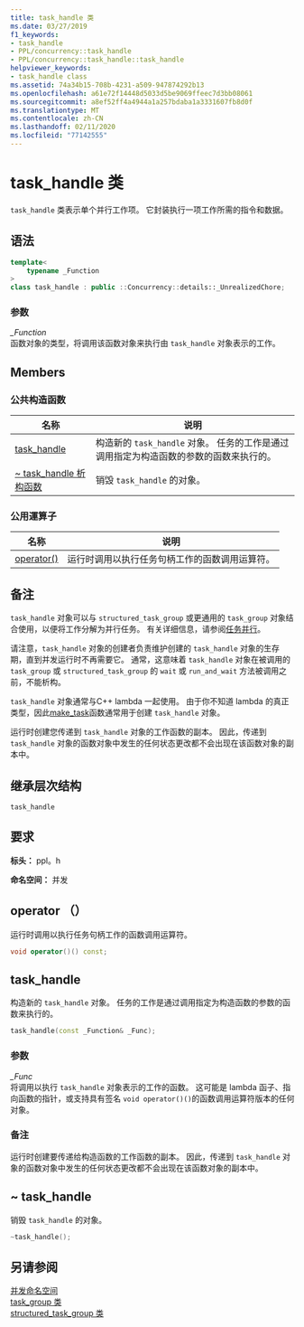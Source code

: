 ```yaml
---
title: task_handle 类
ms.date: 03/27/2019
f1_keywords:
- task_handle
- PPL/concurrency::task_handle
- PPL/concurrency::task_handle::task_handle
helpviewer_keywords:
- task_handle class
ms.assetid: 74a34b15-708b-4231-a509-947874292b13
ms.openlocfilehash: a61e72f14448d5033d5be9069ffeec7d3bb08061
ms.sourcegitcommit: a8ef52ff4a4944a1a257bdaba1a3331607fb8d0f
ms.translationtype: MT
ms.contentlocale: zh-CN
ms.lasthandoff: 02/11/2020
ms.locfileid: "77142555"
---
```

# <a name="task_handle-class"></a>task_handle 类

`task_handle` 类表示单个并行工作项。 它封装执行一项工作所需的指令和数据。

## <a name="syntax"></a>语法

```cpp
template<
    typename _Function
>
class task_handle : public ::Concurrency::details::_UnrealizedChore;
```

### <a name="parameters"></a>参数

*_Function*<br/>
函数对象的类型，将调用该函数对象来执行由 `task_handle` 对象表示的工作。

## <a name="members"></a>Members

### <a name="public-constructors"></a>公共构造函数

|名称|说明|
|----------|-----------------|
|[task_handle](#task_handle)|构造新的 `task_handle` 对象。 任务的工作是通过调用指定为构造函数的参数的函数来执行的。|
|[~ task_handle 析构函数](#dtor)|销毁 `task_handle` 的对象。|

### <a name="public-operators"></a>公用運算子

|名称|说明|
|----------|-----------------|
|[operator()](#task_handle__operator_call)|运行时调用以执行任务句柄工作的函数调用运算符。|

## <a name="remarks"></a>备注

`task_handle` 对象可以与 `structured_task_group` 或更通用的 `task_group` 对象结合使用，以便将工作分解为并行任务。 有关详细信息，请参阅[任务并行](../../../parallel/concrt/task-parallelism-concurrency-runtime.md)。

请注意，`task_handle` 对象的创建者负责维护创建的 `task_handle` 对象的生存期，直到并发运行时不再需要它。 通常，这意味着 `task_handle` 对象在被调用的 `task_group` 或 `structured_task_group` 的 `wait` 或 `run_and_wait` 方法被调用之前，不能析构。

`task_handle` 对象通常与C++ lambda 一起使用。 由于你不知道 lambda 的真正类型，因此[make_task](concurrency-namespace-functions.md#make_task)函数通常用于创建 `task_handle` 对象。

运行时创建您传递到 `task_handle` 对象的工作函数的副本。 因此，传递到 `task_handle` 对象的函数对象中发生的任何状态更改都不会出现在该函数对象的副本中。

## <a name="inheritance-hierarchy"></a>继承层次结构

`task_handle`

## <a name="requirements"></a>要求

**标头：** ppl。h

**命名空间：** 并发

## <a name="task_handle__operator_call"></a>operator （）

运行时调用以执行任务句柄工作的函数调用运算符。

```cpp
void operator()() const;
```

## <a name="task_handle"></a>task_handle

构造新的 `task_handle` 对象。 任务的工作是通过调用指定为构造函数的参数的函数来执行的。

```cpp
task_handle(const _Function& _Func);
```

### <a name="parameters"></a>参数

*_Func*<br/>
将调用以执行 `task_handle` 对象表示的工作的函数。 这可能是 lambda 函子、指向函数的指针，或支持具有签名 `void operator()()`的函数调用运算符版本的任何对象。

### <a name="remarks"></a>备注

运行时创建要传递给构造函数的工作函数的副本。 因此，传递到 `task_handle` 对象的函数对象中发生的任何状态更改都不会出现在该函数对象的副本中。

## <a name="dtor"></a>~ task_handle

销毁 `task_handle` 的对象。

```cpp
~task_handle();
```

## <a name="see-also"></a>另请参阅

[并发命名空间](concurrency-namespace.md)<br/>
[task_group 类](task-group-class.md)<br/>
[structured_task_group 类](structured-task-group-class.md)
